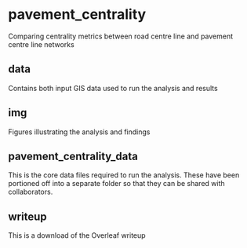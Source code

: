 # pavement_centrality
Comparing centrality metrics between road centre line and pavement centre line networks

## data

Contains both input GIS data used to run the analysis and results

## img

Figures illustrating the analysis and findings

## pavement_centrality_data

This is the core data files required to run the analysis. These have been portioned off into a separate folder so that they can be shared with collaborators.

## writeup

This is a download of the Overleaf writeup